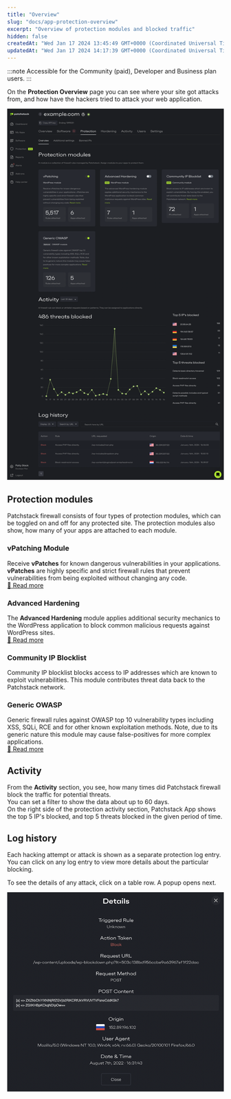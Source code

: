 ```yaml
---
title: "Overview"
slug: "docs/app-protection-overview"
excerpt: "Overview of protection modules and blocked traffic"
hidden: false
createdAt: "Wed Jan 17 2024 13:45:49 GMT+0000 (Coordinated Universal Time)"
updatedAt: "Wed Jan 17 2024 14:17:39 GMT+0000 (Coordinated Universal Time)"
---
```

:::note
Accessible for the Community (paid), Developer and Business plan users.
:::

On the **Protection Overview** page you can see where your site got attacks from, and how have the hackers tried to attack your web application.

![](/src/assets/images/d3be1da-patchstack-app-protection.png)

## Protection modules

Patchstack firewall consists of four types of protection modules, which can be toggled on and off for any protected site. The protection modules also show, how many of your apps are attached to each module.

### vPatching Module

Receive **vPatches** for known dangerous vulnerabilities in your applications. **vPatches** are highly specific and strict firewall rules that prevent vulnerabilities from being exploited without changing any code.  
<a href="https://docs.patchstack.com/docs/patchstack-modules#vpatches" target="_blank">📖 Read more </a>

### Advanced Hardening

The **Advanced Hardening** module applies additional security mechanics to the WordPress application to block common malicious requests against WordPress sites.  
<a href="https://docs.patchstack.com/docs/patchstack-modules#advanced-hardening" target="_blank">📖 Read more </a>

### Community IP Blocklist

Community IP blocklist blocks access to IP addresses which are known to exploit vulnerabilities. This module contributes threat data back to the Patchstack network.

### Generic OWASP

Generic firewall rules against OWASP top 10 vulnerability types including XSS, SQLi, RCE and for other known exploitation methods. Note, due to its generic nature this module may cause false-positives for more complex applications.  
<a href="https://docs.patchstack.com/docs/patchstack-modules#generic-owasp" target="_blank">📖 Read more </a>

## Activity

From the **Activity** section, you see, how many times did Patchstack firewall block the traffic for potential threats.  
You can set a filter to show the data about up to 60 days.  
On the right side of the protection activity section, Patchstack App shows the top 5 IP's blocked, and top 5 threats blocked in the given period of time.

## Log history

Each hacking attempt or attack is shown as a separate protection log entry. You can click on any log entry to view more details about the particular blocking.

To see the details of any attack, click on a table row. A popup opens next.

![](/src/assets/images/d2fe03e-attack-popup.png)
